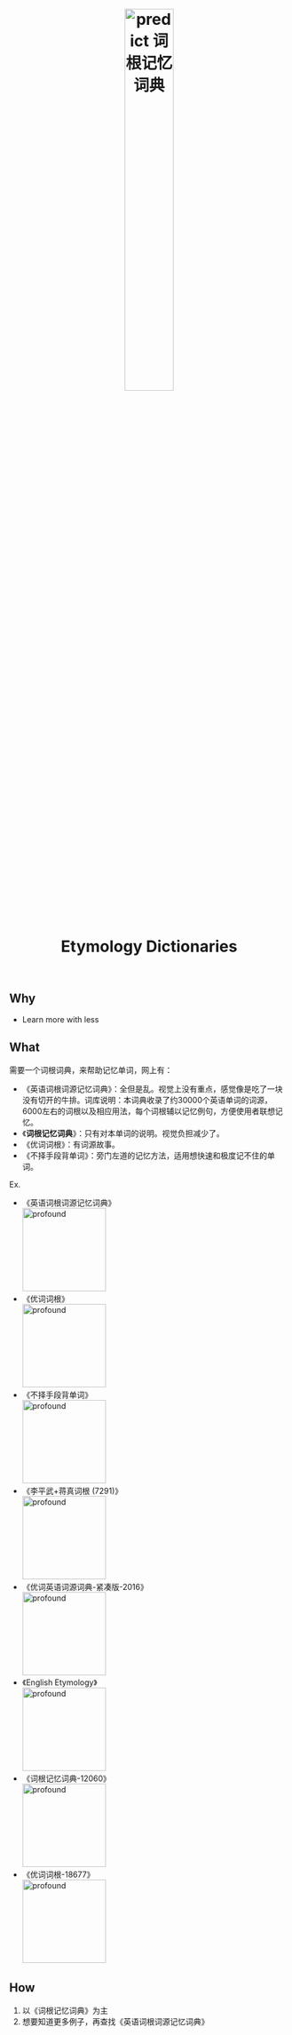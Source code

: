 <h1 align="center">
<br>
	<a href="https://www.wikiwand.com/en/Etymology">
  <img src="https://i.imgur.com/mHzZyuR.png" alt="predict 词根记忆词典" width=42%">
  </a>
  <br><br>
Etymology Dictionaries
  <br><br>
</h1>






 
## Why

* Learn more with less 
 
## What


需要一个词根词典，来帮助记忆单词，网上有：

* 《英语词根词源记忆词典》：全但是乱。视觉上没有重点，感觉像是吃了一块没有切开的牛排。词库说明：本词典收录了约30000个英语单词的词源， 6000左右的词根以及相应用法，每个词根辅以记忆例句，方便使用者联想记忆。
* 《**词根记忆词典**》：只有对本单词的说明。视觉负担减少了。
* 《优词词根》：有词源故事。
* 《不择手段背单词》：旁门左道的记忆方法，适用想快速和极度记不住的单词。

Ex.

* 《英语词根词源记忆词典》 <br> <img src="https://i.imgur.com/y64q2To.png" alt="profound" width="150"/> 
*  《优词词根》 <br> <img src="https://i.imgur.com/9SxPoBg.png" alt="profound" width="150"/>
*  《不择手段背单词》 <br>  <img src="https://i.imgur.com/DCGFVqP.png" alt="profound" width="150"/>
*  《李平武+蒋真词根 (7291)》 <br>  <img src="https://i.imgur.com/4kV8dHX.png" alt="profound" width="150"/>
*  《优词英语词源词典-紧凑版-2016》 <br>  <img src="https://i.imgur.com/ptRzulw.png" alt="profound" width="150"/>
*  《English Etymology》 <br>  <img src="https://i.imgur.com/OuWNaWK.png" alt="profound" width="150"/>
*  《词根记忆词典-12060》 <br>  <img src="https://i.imgur.com/raJnRye.png" alt="profound" width="150"/>
*  《优词词根-18677》 <br>  <img src="https://i.imgur.com/elxv4Q2.png" alt="profound" width="150"/>

## How

1. 以《词根记忆词典》为主
2. 想要知道更多例子，再查找《英语词根词源记忆词典》



